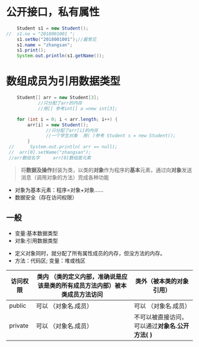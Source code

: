 # 公开接口，私有属性 

````java		
    Student s1 = new Student();
//  s1.no = "2018001001 ";
    s1.setNo("2018001001");//最常见
    s1.name = "zhangsan";
    s1.print();
    System.out.println(s1.getName());
````

# 数组成员为引用数据类型

````java
	Student[] arr = new Student[3];
        	//只分配了arr的内存 
        	//用[] 参考int[] a =new int[3];

	for (int i = 0; i < arr.length; i++) {
		arr[i] = new Student();
               //只分配了arr[i]的内存
               //一个学生对象  用( )参考 Student s = new Student(); 
		}
 //      System.out.println( arr == null);
 //	 arr[0].setName("zhangsan");  
 //arr数组名字     arr[0]数组首元素
````
>将**数据及操作**封装为类，以类的**对象**作为程序的**基本**元素，通过向**对象**发送消息（调用对象的方法）完成各种功能

- 对象为基本元素：程序=对象+对象......
- 数据安全（存在访问权限）

## 一般

+ 变量:基本数据类型
+ 对象:引用数据类型
- 定义对象同时，就分配了所有属性成员的内存，但没方法的内存。
- 方法：代码区;  变量：堆或栈区

|访问权限|  类内 （类的定义内部，准确说是应该是类的所有成员方法内部）被本类成员方法访问  |   类外（被本类的对象引用）|
|------------- | -------------|-------------|
public  | 可以  （对象名.成员）|可以  （对象名.成员）|
private | 可以  （对象名.成员） |不可以被直接访问，可以通过**对象名.公开方法( )**|
